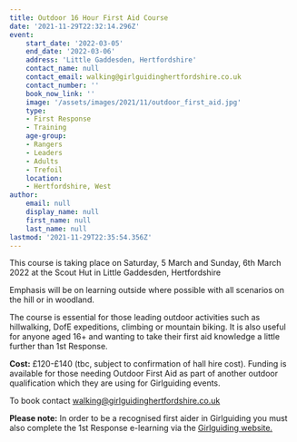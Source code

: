 ```yaml
---
title: Outdoor 16 Hour First Aid Course
date: '2021-11-29T22:32:14.296Z'
event:
    start_date: '2022-03-05'
    end_date: '2022-03-06'
    address: 'Little Gaddesden, Hertfordshire'
    contact_name: null
    contact_email: walking@girlguidinghertfordshire.co.uk
    contact_number: ''
    book_now_link: ''
    image: '/assets/images/2021/11/outdoor_first_aid.jpg'
    type: 
    - First Response
    - Training
    age-group: 
    - Rangers
    - Leaders
    - Adults
    - Trefoil
    location: 
    - Hertfordshire, West
author:
    email: null
    display_name: null
    first_name: null
    last_name: null
lastmod: '2021-11-29T22:35:54.356Z'
---
```


This course is taking place on Saturday, 5 March and Sunday, 6th March 2022 at the Scout Hut in Little Gaddesden, Hertfordshire

Emphasis will be on learning outside where possible with all scenarios on the hill or in woodland. 
 
The course is essential for those leading outdoor activities such as hillwalking, DofE expeditions, climbing or mountain biking.  It is also useful for anyone aged 16+ and wanting to take their first aid knowledge a little further than 1st Response.

**Cost:** £120-£140 (tbc, subject to confirmation of hall hire cost). Funding is available for those needing Outdoor First Aid as part of another outdoor qualification which they are using for Girlguiding events. 

To book contact <walking@girlguidinghertfordshire.co.uk>

**Please note:** In order to be a recognised first aider in Girlguiding you must also complete the 1st Response e-learning via the [Girlguiding website.](https://training.girlguiding.org.uk/first-response/?_ga=2.243395270.2123503171.1626684443-707145301.1620647744#/menu/5f1ec172e2dbde2f11ab1d0d)
